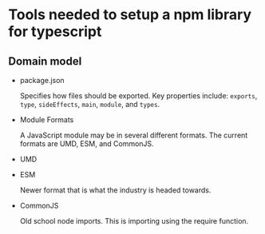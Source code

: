 # Tools needed to setup a npm library for typescript

## Domain model

- package.json

  Specifies how files should be exported. Key properties include: `exports`,
  `type`, `sideEffects`, `main`, `module`, and `types`.

- Module Formats

  A JavaScript module may be in several different formats. The current formats
  are UMD, ESM, and CommonJS.

- UMD

- ESM

  Newer format that is what the industry is headed towards.

- CommonJS

  Old school node imports. This is importing using the require function.